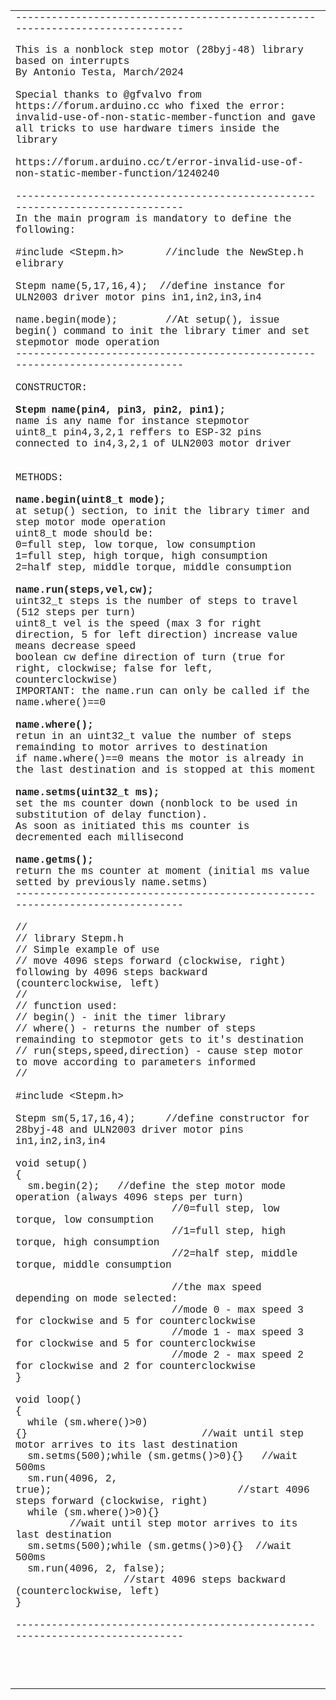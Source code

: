 <body>

<div align="left">

<table border="0" width="100%" cellspacing="0" cellpadding="0" id="table1">
	<tr>
		<td><font face="Courier">
		------------------------------------------------------------------------------</font><p>
		<font face="Courier">This is a nonblock step motor (28byj-48) library 
		based on interrupts<br>
		By Antonio Testa, March/2024<br>
		<br>
		Special thanks to @gfvalvo from https://forum.arduino.cc who fixed the 
		error: invalid-use-of-non-static-member-function and gave all tricks to 
		use hardware timers inside the library<br>
		<br>
		https://forum.arduino.cc/t/error-invalid-use-of-non-static-member-function/1240240<br>
		<br>
		------------------------------------------------------------------------------<br>
		In the main program is mandatory to define the following:<br>
		<br>
		#include &lt;Stepm.h&gt;&nbsp;&nbsp;&nbsp;&nbsp;&nbsp;&nbsp; //include the NewStep.h 
		elibrary <br>
		<br>
		Stepm name(5,17,16,4);&nbsp; //define instance for ULN2003 driver motor 
		pins in1,in2,in3,in4<br>
		<br>
		name.begin(mode);&nbsp;&nbsp;&nbsp;&nbsp;&nbsp; &nbsp; //At setup(), 
		issue begin() command to init the library timer and set stepmotor mode 
		operation<br>
		------------------------------------------------------------------------------<br>
		<br>
		CONSTRUCTOR:<br>
		<br>
		<b>Stepm name(pin4, pin3, pin2, pin1); </b><br>
		name is any name for instance stepmotor<br>
		uint8_t pin4,3,2,1 reffers to ESP-32 pins connected to in4,3,2,1 of 
		ULN2003 motor driver<br>
		<br>
		<br>
		METHODS:<br>
		<br>
		<b>name.begin(uint8_t mode);</b><br>
		at setup() section, to init the library timer and step motor mode 
		operation<br>
		uint8_t mode should be:<br>
		0=full step, low torque, low consumption<br>
		1=full step, high torque, high consumption<br>
		2=half step, middle torque, middle consumption <br>
		<br>
		<b>name.run(steps,vel,cw);</b><br>
		uint32_t steps is the number of steps to travel (512 steps per turn)<br>
		uint8_t vel is the speed (max 3 for right direction, 5 for left 
		direction) increase value means decrease speed<br>
		boolean cw define direction of turn (true for right, clockwise; false 
		for left, counterclockwise)<br>
		IMPORTANT: the name.run can only be called if the name.where()==0 <br>
		<br>
		<b>name.where();</b><br>
		retun in an uint32_t value the number of steps remainding to motor 
		arrives to destination<br>
		if name.where()==0 means the motor is already in the last destination 
		and is stopped at this moment<br>
		<br>
		<b>name.setms(uint32_t ms);</b><br>
		set the ms counter down (nonblock to be used in substitution of delay 
		function).<br>
		As soon as initiated this ms counter is decremented each millisecond<br>
		<br>
		<b>name.getms();</b><br>
		return the ms counter at moment (initial ms value setted by previously 
		name.setms)<br>
		------------------------------------------------------------------------------<br>
		<br>
		//<br>
		// library Stepm.h<br>
		// Simple example of use<br>
		// move 4096 steps forward (clockwise, right) following by 4096 steps 
		backward (counterclockwise, left)<br>
		// <br>
		// function used:<br>
		// begin() - init the timer library<br>
		// where() - returns the number of steps remainding to stepmotor gets to 
		it's destination<br>
		// run(steps,speed,direction) - cause step motor to move according to 
		parameters informed<br>
		// <br>
		<br>
		#include &lt;Stepm.h&gt;<br>
		<br>
		Stepm sm(5,17,16,4);&nbsp;&nbsp;&nbsp;&nbsp; //define constructor for 28byj-48 and ULN2003 
		driver motor pins in1,in2,in3,in4<br>
		<br>
		void setup()<br>
		{<br>
&nbsp; sm.begin(2);&nbsp;&nbsp; //define the step motor mode operation (always 4096 steps 
		per turn) <br>
&nbsp;&nbsp;&nbsp;&nbsp;&nbsp;&nbsp;&nbsp;&nbsp;&nbsp; &nbsp;&nbsp;&nbsp;&nbsp;&nbsp;&nbsp; &nbsp;&nbsp;&nbsp;&nbsp; &nbsp;&nbsp;&nbsp; 
		//0=full step, low torque, low consumption<br>
&nbsp;&nbsp;&nbsp;&nbsp;&nbsp;&nbsp;&nbsp;&nbsp;&nbsp;&nbsp;&nbsp;&nbsp;&nbsp;&nbsp;&nbsp; &nbsp;&nbsp;&nbsp;&nbsp;&nbsp;&nbsp; &nbsp;&nbsp; 
		//1=full step, high torque, high consumption<br>
&nbsp;&nbsp;&nbsp;&nbsp;&nbsp;&nbsp;&nbsp;&nbsp;&nbsp;&nbsp;&nbsp;&nbsp;&nbsp;&nbsp;&nbsp; &nbsp;&nbsp;&nbsp;&nbsp;&nbsp;&nbsp; &nbsp;&nbsp; 
		//2=half step, middle torque, middle consumption<br>
		<br>
&nbsp;&nbsp;&nbsp;&nbsp;&nbsp;&nbsp;&nbsp;&nbsp;&nbsp;&nbsp;&nbsp;&nbsp;&nbsp; &nbsp;&nbsp;&nbsp;&nbsp;&nbsp;&nbsp;&nbsp;&nbsp;&nbsp; &nbsp; 
		//the max speed depending on mode selected:<br>
&nbsp;&nbsp;&nbsp;&nbsp;&nbsp;&nbsp;&nbsp;&nbsp;&nbsp;&nbsp;&nbsp;&nbsp;&nbsp; &nbsp;&nbsp;&nbsp;&nbsp;&nbsp;&nbsp;&nbsp;&nbsp;&nbsp; &nbsp; 
		//mode 0 - max speed 3 for clockwise and 5 for counterclockwise<br>
&nbsp;&nbsp;&nbsp;&nbsp;&nbsp;&nbsp;&nbsp;&nbsp;&nbsp;&nbsp;&nbsp;&nbsp;&nbsp; &nbsp;&nbsp;&nbsp;&nbsp;&nbsp;&nbsp;&nbsp;&nbsp;&nbsp; &nbsp; 
		//mode 1 - max speed 3 for clockwise and 5 for counterclockwise<br>
&nbsp;&nbsp;&nbsp;&nbsp;&nbsp;&nbsp;&nbsp;&nbsp;&nbsp;&nbsp;&nbsp;&nbsp;&nbsp;&nbsp; &nbsp;&nbsp;&nbsp;&nbsp;&nbsp;&nbsp;&nbsp;&nbsp; &nbsp; 
		//mode 2 - max speed 2 for clockwise and 2 for counterclockwise<br>
		}<br>
		<br>
		void loop()<br>
		{<br>
&nbsp; while (sm.where()&gt;0){}&nbsp;&nbsp;&nbsp;&nbsp;&nbsp;&nbsp;&nbsp;&nbsp;&nbsp;&nbsp;&nbsp;&nbsp;&nbsp;&nbsp;&nbsp;&nbsp;&nbsp;&nbsp;&nbsp;&nbsp;&nbsp;&nbsp;&nbsp;&nbsp;&nbsp;&nbsp;&nbsp;&nbsp; 
		//wait until step motor arrives to its last destination<br>
&nbsp; sm.setms(500);while (sm.getms()&gt;0){}&nbsp;&nbsp; //wait 500ms<br>
&nbsp; sm.run(4096, 2, true);&nbsp;&nbsp;&nbsp;&nbsp;&nbsp;&nbsp;&nbsp;&nbsp;&nbsp;&nbsp;&nbsp;&nbsp;&nbsp;&nbsp;&nbsp;&nbsp;&nbsp;&nbsp;&nbsp;&nbsp;&nbsp;&nbsp;&nbsp;&nbsp;&nbsp;&nbsp;&nbsp;&nbsp;&nbsp;&nbsp; //start 4096 steps forward (clockwise, right) <br>
&nbsp; while (sm.where()&gt;0){}&nbsp;&nbsp;&nbsp;&nbsp;&nbsp;&nbsp;&nbsp;&nbsp;&nbsp;&nbsp;&nbsp;&nbsp;&nbsp;&nbsp;&nbsp;&nbsp;&nbsp;&nbsp;&nbsp; &nbsp;&nbsp;&nbsp;&nbsp;&nbsp;&nbsp;&nbsp;&nbsp; //wait until step motor arrives to its last destination<br>
&nbsp; sm.setms(500);while (sm.getms()&gt;0){}&nbsp; //wait 500ms<br>
&nbsp; sm.run(4096, 2, false);&nbsp;&nbsp;&nbsp;&nbsp;&nbsp;&nbsp;&nbsp;&nbsp;&nbsp;&nbsp;&nbsp; &nbsp;&nbsp;&nbsp;&nbsp;&nbsp;&nbsp;&nbsp;&nbsp;&nbsp;&nbsp;&nbsp;&nbsp;&nbsp;&nbsp;&nbsp;&nbsp;&nbsp; //start 4096 steps backward (counterclockwise, left) <br>
		}<br>
		<br>
		------------------------------------------------------------------------------<br>
&nbsp;</font></p>
		<p>&nbsp;</td>
	</tr>
</table>

</div>

</body>
